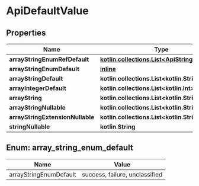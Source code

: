 
# ApiDefaultValue

## Properties
Name | Type | Description | Notes
------------ | ------------- | ------------- | -------------
**arrayStringEnumRefDefault** | [**kotlin.collections.List&lt;ApiStringEnumRef&gt;**](ApiStringEnumRef.md) |  |  [optional]
**arrayStringEnumDefault** | [**inline**](#kotlin.collections.List&lt;ArrayStringEnumDefault&gt;) |  |  [optional]
**arrayStringDefault** | **kotlin.collections.List&lt;kotlin.String&gt;** |  |  [optional]
**arrayIntegerDefault** | **kotlin.collections.List&lt;kotlin.Int&gt;** |  |  [optional]
**arrayString** | **kotlin.collections.List&lt;kotlin.String&gt;** |  |  [optional]
**arrayStringNullable** | **kotlin.collections.List&lt;kotlin.String&gt;** |  |  [optional]
**arrayStringExtensionNullable** | **kotlin.collections.List&lt;kotlin.String&gt;** |  |  [optional]
**stringNullable** | **kotlin.String** |  |  [optional]


<a id="kotlin.collections.List<ArrayStringEnumDefault>"></a>
## Enum: array_string_enum_default
Name | Value
---- | -----
arrayStringEnumDefault | success, failure, unclassified



